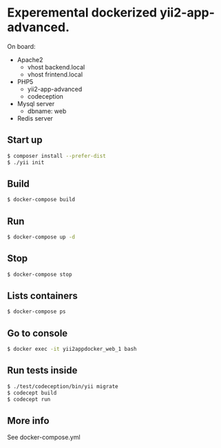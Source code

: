 # Experemental dockerized yii2-app-advanced.

On board:
* Apache2
  * vhost backend.local
  * vhost frintend.local
* PHP5
  * yii2-app-advanced
  * codeception
* Mysql server
  * dbname: web
* Redis server

## Start up
```sh
$ composer install --prefer-dist
$ ./yii init
```
## Build
```sh
$ docker-compose build
```
## Run
```sh
$ docker-compose up -d
```
## Stop
```sh
$ docker-compose stop
```
## Lists containers
```sh
$ docker-compose ps
```
## Go to console
```sh
$ docker exec -it yii2appdocker_web_1 bash
```
## Run tests inside
```sh
$ ./test/codeception/bin/yii migrate
$ codecept build
$ codecept run
```
## More info
See docker-compose.yml
